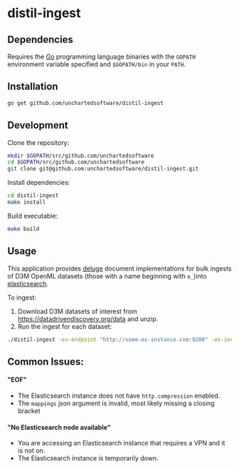# distil-ingest

## Dependencies

Requires the [Go](https://golang.org/) programming language binaries with the `GOPATH` environment variable specified and `$GOPATH/bin` in your `PATH`.

## Installation

```bash
go get github.com/unchartedsoftware/distil-ingest
```

## Development

Clone the repository:

```bash
mkdir $GOPATH/src/github.com/unchartedsoftware
cd $GOPATH/src/github.com/unchartedsoftware
git clone git@github.com:unchartedsoftware/distil-ingest.git
```

Install dependencies:

```bash
cd distil-ingest
make install
```

Build executable:

```bash
make build
```

## Usage

This application provides [deluge](https://github.com/unchartedsoftware/deluge) document implementations for bulk ingests of D3M OpenML datasets (those with a name beginning with `o_`)into [elasticsearch](https://github.com/elastic/elasticsearch).

To ingest:
1.  Download D3M datasets of interest from <https://datadrivendiscovery.org/data> and unzip.
2.  Run the ingest for each dataset: 

```bash
./distil-ingest -es-endpoint "http://some-es-instance.com:9200" -es-index "o_28" -dataset-path "/data/d3m/o_28"
```

## Common Issues:

#### "EOF"

- The Elasticsearch instance does not have `http.compression` enabled.
- The `mappings` json argument is invalid, most likely missing a closing bracket

#### "No Elasticsearch node available"

- You are accessing an Elasticsearch instance that requires a VPN and it is not on.
- The Elasticsearch instance is temporarily down.
